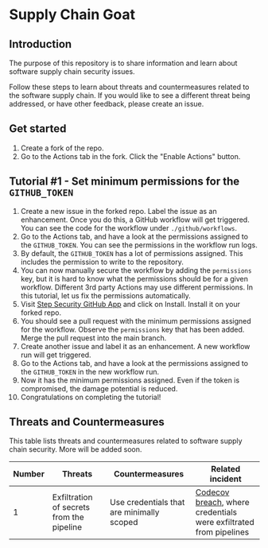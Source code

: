 # Supply Chain Goat

## Introduction

The purpose of this repository is to share information and learn about software supply chain security issues. 

Follow these steps to learn about threats and countermeasures related to the software supply chain. If you would like to see a different threat being addressed, or have other feedback, please create an issue. 

## Get started

1. Create a fork of the repo.
2. Go to the Actions tab in the fork. Click the "Enable Actions" button. 

## Tutorial #1 - Set minimum permissions for the `GITHUB_TOKEN`

1. Create a new issue in the forked repo. Label the issue as an enhancement. Once you do this, a GitHub workflow will get triggered. You can see the code for the workflow under `./github/workflows`. 
2. Go to the Actions tab, and have a look at the permissions assigned to the `GITHUB_TOKEN`. You can see the permissions in the workflow run logs. 
3. By default, the `GITHUB_TOKEN` has a lot of permissions assigned. This includes the permission to write to the repository. 
4. You can now manually secure the workflow by adding the `permissions` key, but it is hard to know what the permissions should be for a given workflow. Different 3rd party Actions may  use different permissions. In this tutorial, let us fix the permissions automatically. 
5. Visit [Step Security GitHub App](https://github.com/apps/step-security) and click on Install. Install it on your forked repo.
6. You should see a pull request with the minimum permissions assigned for the workflow. Observe the `permissions` key that has been added. Merge the pull request into the main branch. 
7. Create another issue and label it as an enhancement. A new workflow run will get triggered. 
8. Go to the Actions tab, and have a look at the permissions assigned to the `GITHUB_TOKEN` in the new workflow run. 
9. Now it has the minimum permissions assigned. Even if the token is compromised, the damage potential is reduced. 
10. Congratulations on completing the tutorial!

## Threats and Countermeasures

This table lists threats and countermeasures related to software supply chain security. More will be added soon. 

Number | Threats  | Countermeasures  | Related incident
-------|--------- |------------------|----------------
1      |Exfiltration of secrets from the pipeline | Use credentials that are minimally scoped | [Codecov breach](https://about.codecov.io/security-update/), where credentials were exfiltrated from pipelines

